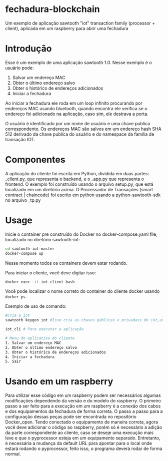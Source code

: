 # fechadura-blockchain
Um exemplo de aplicação sawtooth "iot" transaction family (processor + client), aplicada em um raspberry para abrir uma fechadura

# Introdução

Esse é um exemplo de uma aplicação sawtooth 1.0. Nesse exemplo é o usuário pode:
1. Salvar um endereço MAC
2. Obter o último endereço salvo
3. Obter o histórico de endereços adicionados
4. Iniciar a fechadura 

Ao iniciar a fechadura ele roda em um loop infinito procurando por endereços MAC usando bluetooth, quando encontra ele verifica se o endereço foi adicionado na aplicação, caso sim, ele destrava a porta.

O usuário é identificado por um nome de usuário e uma chave publica correspondente. Os endereços MAC são salvos em um endereço hash SHA 512 derivado da chave publica do usuário e do namespace da família de transação IOT.

# Componentes 
A aplicação do cliente foi escrita em Python, dividida em duas partes: _client.py, que representa o backend, e o _app.py que representa o frontend. O exemplo foi construído usando o arquivo setup.py, que está localizado em um diretório acima. O Processador de Transações (smart contract | chaincode) foi escrito em python usando a python-sawtooth-sdk no arquivo _tp.py

# Usage
Inicie o container pre construído do Docker no docker-compose.yaml file, localizado no diretório sawtooth-iot:
```bash
cd sawtooth-iot-master
docker-compose up
```
Nesse momento todos os containers devem estar rodando.

Para iniciar o cliente, você deve digitar isso:
```bash
docker exec -it iot-client bash
```

Você pode localizar o nome correto do container do cliente docker usando `docker ps`.

Exemplo de uso de comando:

```bash
#Cria o iot
sawtooth keygen iot #Isso cria as chaves públicas e privadass do iot,um pré requisito para os comandos a seguir

iot_cli # Para executar a aplicação

# Menu do aplicativo do cliente
1. Salvar um endereço MAC
2. Obter o último endereço salvo
3. Obter o histórico de endereços adicionados
4. Iniciar a fechadura 
5. Sair
```

# Usando em um raspberry
Para utilizar esse código em um raspberry podem ser necessários algumas modificações dependendo da versão e do modelo do raspberry. 
O primeiro passo a ser feito para a execução em um raspberry é a conexão dos cabos e dos equipamentos da fechadura de forma correta. 
O passo a passo para a configuração dessas peças pode ser encontrada no repositório Docker_open.
Tendo conectado o equipamento de maneira correta, agora você deve adicionar o código ao raspberry, porém só é necessário a adição da parte correspondente ao cliente, caso se deseje uma execução mais leve e que o pyprocessor esteja em um equipamento separado. Entretanto, é necessária a mudança da default URL para apontar para o local onde estará rodando o pyprocessor, feito isso, o programa deverá rodar de forma normal.
